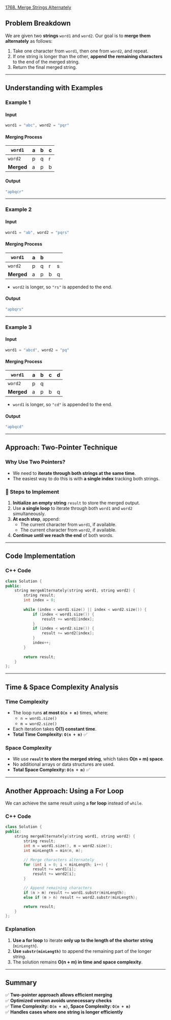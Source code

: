 [1768. Merge Strings Alternately](https://leetcode.com/problems/merge-strings-alternately/description/?envType=study-plan-v2&envId=leetcode-75)

## **Problem Breakdown**
We are given two **strings** `word1` and `word2`. Our goal is to **merge them alternately** as follows:
1. Take one character from `word1`, then one from `word2`, and repeat.
2. If one string is longer than the other, **append the remaining characters** to the end of the merged string.
3. Return the final merged string.

---

## **Understanding with Examples**
### **Example 1**
#### **Input**
```cpp
word1 = "abc", word2 = "pqr"
```
#### **Merging Process**
| `word1`  | a  | b  | c  |
|----------|----|----|----|
| `word2`  | p  | q  | r  |
| **Merged** | a  | p  | b  | q  | c  | r  |

#### **Output**
```cpp
"apbqcr"
```

---

### **Example 2**
#### **Input**
```cpp
word1 = "ab", word2 = "pqrs"
```
#### **Merging Process**
| `word1`  | a  | b  |    |    |
|----------|----|----|----|----|
| `word2`  | p  | q  | r  | s  |
| **Merged** | a  | p  | b  | q  | r  | s  |

- `word2` is longer, so `"rs"` is appended to the end.

#### **Output**
```cpp
"apbqrs"
```

---

### **Example 3**
#### **Input**
```cpp
word1 = "abcd", word2 = "pq"
```
#### **Merging Process**
| `word1`  | a  | b  | c  | d  |
|----------|----|----|----|----|
| `word2`  | p  | q  |    |    |
| **Merged** | a  | p  | b  | q  | c  | d  |

- `word1` is longer, so `"cd"` is appended to the end.

#### **Output**
```cpp
"apbqcd"
```

---

## **Approach: Two-Pointer Technique**
### **Why Use Two Pointers?**
- We need to **iterate through both strings at the same time**.
- The easiest way to do this is with **a single index** tracking both strings.

### **📌 Steps to Implement**
1. **Initialize an empty string** `result` to store the merged output.
2. Use **a single loop** to iterate through both `word1` and `word2` simultaneously.
3. **At each step**, append:
   - The current character from `word1`, if available.
   - The current character from `word2`, if available.
4. **Continue until we reach the end** of both words.

---

## **Code Implementation**
### **C++ Code**
```cpp
class Solution {
public:
    string mergeAlternately(string word1, string word2) {
        string result;
        int index = 0;
        
        while (index < word1.size() || index < word2.size()) {
            if (index < word1.size()) {
                result += word1[index];
            }
            if (index < word2.size()) {
                result += word2[index];
            }
            index++;
        }
        
        return result;
    }
};
```

---

## **Time & Space Complexity Analysis**
### **Time Complexity**
- The loop runs **at most `O(n + m)`** times, where:
  - `n = word1.size()`
  - `m = word2.size()`
- Each iteration takes **O(1) constant time**.
- **Total Time Complexity: `O(n + m)`** ✅

### **Space Complexity**
- We use **`result` to store the merged string**, which takes **O(n + m) space**.
- No additional arrays or data structures are used.
- **Total Space Complexity: `O(n + m)`** ✅

---

## **Another Approach: Using a For Loop**
We can achieve the same result using a **for loop** instead of `while`.

### **C++ Code**
```cpp
class Solution {
public:
    string mergeAlternately(string word1, string word2) {
        string result;
        int n = word1.size(), m = word2.size();
        int minLength = min(n, m);

        // Merge characters alternately
        for (int i = 0; i < minLength; i++) {
            result += word1[i];
            result += word2[i];
        }

        // Append remaining characters
        if (n > m) result += word1.substr(minLength);
        else if (m > n) result += word2.substr(minLength);

        return result;
    }
};
```

### **Explanation**
1. **Use a for loop** to iterate **only up to the length of the shorter string** (`minLength`).
2. **Use `substr(minLength)`** to append the remaining part of the longer string.
3. The solution remains **O(n + m) in time and space complexity**.

---

## **Summary**
✅ **Two-pointer approach allows efficient merging**  
✅ **Optimized version avoids unnecessary checks**  
✅ **Time Complexity: `O(n + m)`, Space Complexity: `O(n + m)`**  
✅ **Handles cases where one string is longer efficiently**  

